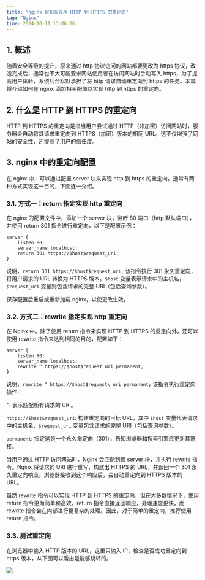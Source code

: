 ```yaml
---
title: "nginx 轻松实现从 HTTP 到 HTTPS 的重定向"
tag: "Nginx"
time: 2024-10-11 13:06:06
---
```


## 1. 概述

随着安全等级的提升，原来通过 http 协议访问的网站都要更改为 https 协议，改造完成后，通常也不大可能要求网站使用者在访问网站时手动写入 https，为了提高用户体验，系统后台默默承担了将 http 请求自动重定向到 https 的任务。本篇将介绍如何在 nginx 添加相关配置以实现 http 到 https 的重定向。

## 2. 什么是 HTTP 到 HTTPS 的重定向

HTTP 到 HTTPS 的重定向是指当用户尝试通过 HTTP（非加密）访问网站时，服务器会自动将其请求重定向到 HTTPS（加密）版本的相同 URL。这不仅增强了网站的安全性，还提高了用户的信任度。

## 3. nginx 中的重定向配置

在 nginx 中，可以通过配置 server 块来实现 http 到 https 的重定向。通常有两种方式实现这一目的，下面逐一介绍。

### 3.1. 方式一：return 指定实现 http 重定向

在 nginx 的配置文件中，添加一个 server 块，监听 80 端口（http 默认端口），并使用 return 301 指令进行重定向，以下是配置示例：

```nginx
server {
    listen 80;
    server_name localhost;
    return 301 https://$host$request_uri;
}
```

说明，`return 301 https://$host$request_uri;` 该指令执行 301 永久重定向，将用户请求的 URL 转换为 HTTPS 版本。`$host` 变量表示请求中的主机名，`$request_uri` 变量则包含请求的完整 URI（包括查询参数）。

保存配置后重启或重新加载 nginx，以使更改生效。

### 3.2. 方式二：rewrite 指定实现 http 重定向

在 Nginx 中，除了使用 return 指令来实现 HTTP 到 HTTPS 的重定向外，还可以使用 rewrite 指令来达到相同的目的，配置如下：

```nginx
server {
    listen 80;
    server_name localhost;
    rewrite ^ https://$host$request_uri permanent;
}
```

说明，`rewrite ^ https://$host$request\_uri permanent;` 该指令执行重定向操作：

`^`: 表示匹配所有请求的 URI。

`https://$host$request_uri`: 构建重定向的目标 URL，其中 `$host` 变量代表请求中的主机名，`$request_uri` 变量包含请求的完整 URI（包括查询参数）。

`permanent`: 指定这是一个永久重定向（301），告知浏览器和搜索引擎应更新其链接。

当用户通过 HTTP 访问网站时，Nginx 会匹配到该 server 块，并执行 rewrite 指令。Nginx 将请求的 URI 进行重写，构建出 HTTPS 的 URL，并返回一个 301 永久重定向响应。浏览器接收到这个响应后，会自动重定向到 HTTPS 版本的 URL。

虽然 rewrite 指令可以实现 HTTP 到 HTTPS 的重定向，但在大多数情况下，使用 return 指令更为简单和高效。return 指令直接返回响应，处理速度更快，而 rewrite 指令会在内部进行更复杂的处理。因此，对于简单的重定向，推荐使用 return 指令。

### 3.3. 测试重定向

在浏览器中输入 HTTP 版本的 URL，这里只输入 IP，检查是否成功重定向到 https 版本，从下图可以看出是能够跳转的。

<img src="../imgs/92/02.gif" />
